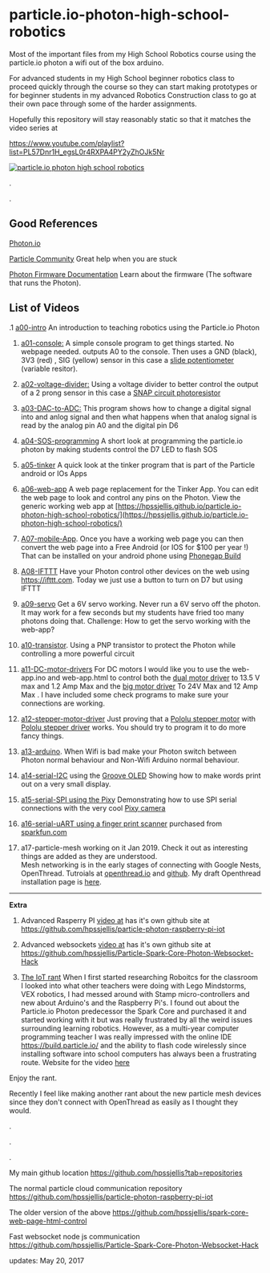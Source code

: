 # particle.io-photon-high-school-robotics
Most of the important files from my High School Robotics course using the particle.io photon a wifi out of the box arduino.


For advanced students in my High School beginner robotics class to proceed quickly through the course so they can start making prototypes or for beginner students in my advanced Robotics Construction class to go at their own pace through some of the harder assignments.

Hopefully this repository will stay reasonably static so that it matches the video series at

https://www.youtube.com/playlist?list=PL57Dnr1H_egsL0r4RXPA4PY2yZhOJk5Nr




[![particle.io photon high school robotics](http://img.youtube.com/vi/zRZJHMFL0p4/0.jpg)](https://www.youtube.com/playlist?list=PL57Dnr1H_egsL0r4RXPA4PY2yZhOJk5Nr)




.




.
## Good References



[Photon.io](https://www.particle.io/) 

[Particle Community](https://community.particle.io/) Great help when you are stuck

[Photon Firmware Documentation](https://docs.particle.io/reference/firmware/photon/) Learn about the firmware (The software that runs the Photon).




## List of Videos


.1 [a00-intro](https://youtu.be/bOPonnhGOUg?list=PL57Dnr1H_egsL0r4RXPA4PY2yZhOJk5Nr&t=5s) An introduction to teaching robotics using the Particle.io Photon

1. [a01-console:](https://youtu.be/chaqZgd_6Vs?list=PL57Dnr1H_egsL0r4RXPA4PY2yZhOJk5Nr&t=5s)  A simple console program to get things started. No webpage needed. outputs A0 to the console. Then uses a GND (black), 3V3 (red) , SIG (yellow) sensor in this case a [slide potentiometer](https://www.seeedstudio.com/Grove-Slide-Potentiometer-p-1196.html) (variable resitor).

1. [a02-voltage-divider:](https://youtu.be/ARvSD5UfkQE?list=PL57Dnr1H_egsL0r4RXPA4PY2yZhOJk5Nr&t=5s)  Using a voltage divider to better control the output of a 2 prong sensor in this case a [SNAP circuit photoresistor](http://www.elenco.com/product/productdetails/snap_circuits&amp%3Breg_parts=MTAw/photosensitive_resistor=ODE4)

1. [a03-DAC-to-ADC:](https://youtu.be/lFoDp0gJv_g?list=PL57Dnr1H_egsL0r4RXPA4PY2yZhOJk5Nr&t=5s) This program shows how to change a digital signal into and anlog signal and then what happens when that analog signal is read by the analog pin A0 and the digital pin D6 

1. [a04-SOS-programming](https://youtu.be/ZnaCcftdiR0?list=PL57Dnr1H_egsL0r4RXPA4PY2yZhOJk5Nr&t=5s) A short look at programming the particle.io photon by making students control the D7 LED to flash SOS

1. [a05-tinker](https://youtu.be/o0E6YIIJ4_Y?list=PL57Dnr1H_egsL0r4RXPA4PY2yZhOJk5Nr&t=5s) A quick look at the tinker program that is part of the Particle android or IOs Apps

1. [a06-web-app](https://youtu.be/NocvWycfz2o?list=PL57Dnr1H_egsL0r4RXPA4PY2yZhOJk5Nr&t=5s) A web page replacement for the Tinker App. You can edit the web page to look and control any pins on the Photon. View the generic working web app at [https://hpssjellis.github.io/particle.io-photon-high-school-robotics/](https://hpssjellis.github.io/particle.io-photon-high-school-robotics/)

1. [A07-mobile-App](https://youtu.be/nR8pwlmnSJU?list=PL57Dnr1H_egsL0r4RXPA4PY2yZhOJk5Nr&t=5s). Once you have a working web page you can then convert the web page into a Free Android (or IOS for $100 per year !) That can be installed on your android phone using [Phonegap Build](https://build.phonegap.com)

1. [A08-IFTTT](https://youtu.be/DOlYkTn84Bs?list=PL57Dnr1H_egsL0r4RXPA4PY2yZhOJk5Nr&t=5s) Have your Photon control other devices on the web using https://ifttt.com. Today we just use a button to turn on D7 but using IFTTT


1. [a09-servo](https://youtu.be/IlVX7E-KEmY?list=PL57Dnr1H_egsL0r4RXPA4PY2yZhOJk5Nr&t=5s) Get a 6V servo working. Never run a 6V servo off the photon. It may work for a few seconds but my students have fried too many photons doing that. Challenge: How to get the servo working with the web-app? 

1. [a10-transistor](https://youtu.be/S6xwStw-t1U?list=PL57Dnr1H_egsL0r4RXPA4PY2yZhOJk5Nr&t=5s). Using a PNP transistor to protect the Photon while controlling a more powerful circuit

1. [a11-DC-motor-drivers](https://youtu.be/-LZL-XpIsHs?list=PL57Dnr1H_egsL0r4RXPA4PY2yZhOJk5Nr&t=5s) For DC motors I would like you to use the web-app.ino and web-app.html to control both the [dual motor driver](https://www.pololu.com/product/713) to 13.5 V max and 1.2 Amp Max and the [big motor driver](https://www.pololu.com/product/1451) To 24V Max and 12 Amp Max . I have included some check programs to make sure your connections are working.

1. [a12-stepper-motor-driver](https://youtu.be/7wl20CeagmU?list=PL57Dnr1H_egsL0r4RXPA4PY2yZhOJk5Nr&t=5s) Just proving that a [Pololu stepper motor](https://www.pololu.com/product/1204) with [Pololu stepper driver](https://www.pololu.com/product/2134) works. You should try to program it to do more fancy things.

1. [a13-arduino](https://youtu.be/VYskWeBI9Os?list=PL57Dnr1H_egsL0r4RXPA4PY2yZhOJk5Nr&t=5s). When Wifi is bad make your Photon switch between Photon normal behaviour and Non-Wifi Arduino normal behaviour.

1. [a14-serial-I2C](https://youtu.be/oGOPE2gaRtE?list=PL57Dnr1H_egsL0r4RXPA4PY2yZhOJk5Nr&t=5s)  using the [Groove OLED](https://www.seeedstudio.com/Grove-OLED-Display-0.96%26quot%3B-p-781.html?gclid=CjwKCAjwuITNBRBFEiwA9N9YEF94ToMEP2Km6hlBt4COL7mtPW3P8zrbwAyTHhaB_6V2FNqwhNl2GxoCxYQQAvD_BwE) Showing how to make words print out on a very small display.

1. [a15-serial-SPI using the Pixy](https://youtu.be/AngRhXIYG2Y?list=PL57Dnr1H_egsL0r4RXPA4PY2yZhOJk5Nr&t=5s) Demonstrating how to use SPI serial connections with the very cool [Pixy camera](http://charmedlabs.com/default/pixy-cmucam5/)

1. [a16-serial-uART using a finger print scanner](https://youtu.be/GDRUk4ICt48?list=PL57Dnr1H_egsL0r4RXPA4PY2yZhOJk5Nr&t=5s) purchased from [sparkfun.com](https://www.sparkfun.com/products/13007)

1. a17-particle-mesh working on it Jan 2019. Check it out as interesting things are added as they are understood.<br>
   Mesh networking is in the early stages of connecting with Google Nests, OpenThread. Tutroials at [openthread.io](https://openthread.io/) and [github](https://github.com/openthread). My draft Openthread installation page is [here](https://hpssjellis.github.io/particle.io-photon-high-school-robotics/a17-particle-mesh/openthread/install-openthread.html).

----------------------------------------------------------------------------------------------------------------------------


**Extra**
1. Advanced Rasperry PI [video at](https://www.youtube.com/watch?v=h5NnSbo351I&index=1&list=PL57Dnr1H_egsL0r4RXPA4PY2yZhOJk5Nr) has it's own github site at https://github.com/hpssjellis/particle-photon-raspberry-pi-iot





1. Advanced websockets [video at](https://www.youtube.com/watch?v=zRZJHMFL0p4&index=2&list=PL57Dnr1H_egsL0r4RXPA4PY2yZhOJk5Nr&t=5s) has it's own github site at https://github.com/hpssjellis/Particle-Spark-Core-Photon-Websocket-Hack



1. [The IoT rant](https://youtu.be/1ZYcCXPAMPo?list=PL57Dnr1H_egsL0r4RXPA4PY2yZhOJk5Nr) When I first started researching Roboitcs for the classroom I looked into what other teachers were doing with Lego Mindstorms, VEX robotics, I had messed around with Stamp micro-controllers and new about Arduino's and the Raspberry Pi's. I found out about the Particle.io Photon predecessor the Spark Core and purchased it and started working with it but was really frustrated by all the weird issues surrounding learning robotics. However, as a multi-year computer programming teacher I was really impressed with the online IDE https://build.particle.io/ and the ability to flash code wirelessly since installing software into school computers has always been a frustrating route.
Website for the video [here](https://www.rocksetta.com/spark-core-photon/iot-rant/)

Enjoy the rant.

Recently I feel like making another rant about the new particle mesh devices since they don't connect with OpenThread as easily as I thought they would.




.




.





.









My main github location
https://github.com/hpssjellis?tab=repositories


The normal particle cloud communication repository
https://github.com/hpssjellis/particle-photon-raspberry-pi-iot

The older version of the above
https://github.com/hpssjellis/spark-core-web-page-html-control

Fast websocket node js communication
https://github.com/hpssjellis/Particle-Spark-Core-Photon-Websocket-Hack






updates: May 20, 2017






